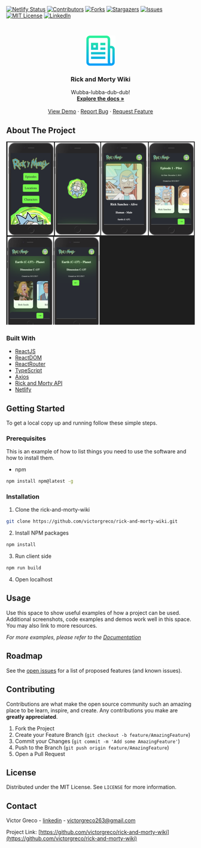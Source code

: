 <!-- PROJECT SHIELDS -->
<!--
*** I'm using markdown "reference style" links for readability.
*** Reference links are enclosed in brackets [ ] instead of parentheses ( ).
*** See the bottom of this document for the declaration of the reference variables
*** for contributors-url, forks-url, etc. This is an optional, concise syntax you may use.
*** https://www.markdownguide.org/basic-syntax/#reference-style-links
-->
[![Netlify Status](https://api.netlify.com/api/v1/badges/fa09a572-9d07-45e4-b1f1-e2aa35d8f6de/deploy-status)](https://app.netlify.com/sites/jovial-shirley-b784c6/deploys)
[![Contributors][contributors-shield]][contributors-url]
[![Forks][forks-shield]][forks-url]
[![Stargazers][stars-shield]][stars-url]
[![Issues][issues-shield]][issues-url]
[![MIT License][license-shield]][license-url]
[![LinkedIn][linkedin-shield]][linkedin-url]

<!-- PROJECT LOGO -->
<br />
<p align="center">
  <a href="https://github.com/victorgreco/rick-and-morty-wiki">
    <img src="images/logo.png" alt="Logo" width="80" height="80">
  </a>

  <h3 align="center">Rick and Morty Wiki</h3>

  <p align="center">
    Wubba-lubba-dub-dub!
    <br />
    <a href="https://github.com/victorgreco/rick-and-morty-wiki"><strong>Explore the docs »</strong></a>
    <br />
    <br />
    <a href="https://github.com/victorgreco/rick-and-morty-wiki">View Demo</a>
    ·
    <a href="https://github.com/victorgreco/rick-and-morty-wiki/issues">Report Bug</a>
    ·
    <a href="https://github.com/victorgreco/rick-and-morty-wiki/issues">Request Feature</a>
  </p>
</p>

<!-- ABOUT THE PROJECT -->
## About The Project

<img src="./images/screenshot.png">

### Built With

* [ReactJS](https://it.reactjs.org/)
* [ReactDOM](https://it.reactjs.org/docs/react-dom.html)
* [ReactRouter](https://reactrouter.com/)
* [TypeScript](https://www.typescriptlang.org/docs/)
* [Axios](https://www.npmjs.com/package/axios)
* [Rick and Morty API](https://rickandmortyapi.com/api)
* [Netlify](https://docs.netlify.com/?_ga=2.54717551.57473543.1611621729-1968293676.1611346252)

<!-- GETTING STARTED -->
## Getting Started

To get a local copy up and running follow these simple steps.

### Prerequisites

This is an example of how to list things you need to use the software and how to install them.
* npm
```sh
npm install npm@latest -g
```

### Installation

1. Clone the rick-and-morty-wiki
```sh
git clone https://github.com/victorgreco/rick-and-morty-wiki.git
```
2. Install NPM packages
```sh
npm install
```

3. Run client side
```sh
npm run build
```

4. Open localhost

<!-- USAGE EXAMPLES -->
## Usage

Use this space to show useful examples of how a project can be used. Additional screenshots, code examples and demos work well in this space. You may also link to more resources.

_For more examples, please refer to the [Documentation](https://example.com)_


<!-- ROADMAP -->
## Roadmap

See the [open issues](https://github.com/victorgreco/rick-and-morty-wiki/issues) for a list of proposed features (and known issues).


<!-- CONTRIBUTING -->
## Contributing

Contributions are what make the open source community such an amazing place to be learn, inspire, and create. Any contributions you make are **greatly appreciated**.

1. Fork the Project
2. Create your Feature Branch (`git checkout -b feature/AmazingFeature`)
3. Commit your Changes (`git commit -m 'Add some AmazingFeature'`)
4. Push to the Branch (`git push origin feature/AmazingFeature`)
5. Open a Pull Request

<!-- LICENSE -->
## License

Distributed under the MIT License. See `LICENSE` for more information.

<!-- CONTACT -->
## Contact

Victor Greco - [linkedin](https://www.linkedin.com/in/victor-greco/) - victorgreco263@gmail.com

Project Link: [https://github.com/victorgreco/rick-and-morty-wiki](https://github.com/victorgreco/rick-and-morty-wiki)

<!-- MARKDOWN LINKS & IMAGES -->
<!-- https://www.markdownguide.org/basic-syntax/#reference-style-links -->
[contributors-shield]: https://img.shields.io/github/contributors/victorgreco/rick-and-morty-wiki.svg?style=flat-square
[contributors-url]: https://github.com/victorgreco/rick-and-morty-wiki/graphs/contributors
[forks-shield]: https://img.shields.io/github/forks/victorgreco/rick-and-morty-wiki.svg?style=flat-square
[forks-url]: https://github.com/victorgreco/rick-and-morty-wiki/network/members
[stars-shield]: https://img.shields.io/github/stars/victorgreco/rick-and-morty-wiki.svg?style=flat-square
[stars-url]: https://github.com/victorgreco/rick-and-morty-wiki/stargazers
[issues-shield]: https://img.shields.io/github/issues/victorgreco/rick-and-morty-wiki.svg?style=flat-square
[issues-url]: https://github.com/victorgreco/rick-and-morty-wiki/issues
[license-shield]: https://img.shields.io/github/license/victorgreco/rick-and-morty-wiki.svg?style=flat-square
[license-url]: https://github.com/victorgreco/rick-and-morty-wiki/blob/master/LICENSE.txt
[linkedin-shield]: https://img.shields.io/badge/-LinkedIn-black.svg?style=flat-square&logo=linkedin&colorB=555
[linkedin-url]: https://www.linkedin.com/in/victor-greco/
[product-screenshot]: images/screenshot.png
